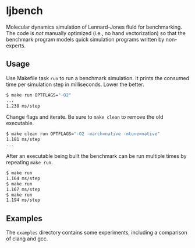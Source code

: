# ljbench

Molecular dynamics simulation of Lennard-Jones fluid for benchmarking. The code
is _not_ manually optimized (i.e., no hand vectorization) so that the benchmark
program models quick simulation programs written by non-experts.

## Usage

Use Makefile task `run` to run a benchmark simulation. It prints the consumed
time per simulation step in milliseconds. Lower the better.

```sh
$ make run OPTFLAGS="-O2"
...
1.238 ms/step
```

Change flags and iterate. Be sure to `make clean` to remove the old executable.

```sh
$ make clean run OPTFLAGS="-O2 -march=native -mtune=native"
1.181 ms/step
...
```

After an executable being built the benchmark can be run multiple times by
repeating `make run`.

```sh
$ make run
1.164 ms/step
$ make run
1.167 ms/step
$ make run
1.194 ms/step
```

## Examples

The `examples` directory contains some experiments, including a comparison of
clang and gcc.
